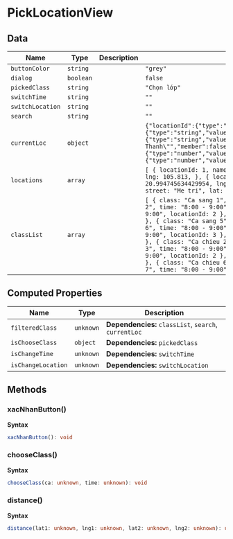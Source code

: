 # PickLocationView

## Data

| Name             | Type      | Description | Initial value                                                                                                                                                                                                                                                                                                                                                                                                                                                                                                                                                                                                                                                                                                                                                                                                                                                                        |
| ---------------- | --------- | ----------- | ------------------------------------------------------------------------------------------------------------------------------------------------------------------------------------------------------------------------------------------------------------------------------------------------------------------------------------------------------------------------------------------------------------------------------------------------------------------------------------------------------------------------------------------------------------------------------------------------------------------------------------------------------------------------------------------------------------------------------------------------------------------------------------------------------------------------------------------------------------------------------------ |
| `buttonColor`    | `string`  |             | `"grey"`                                                                                                                                                                                                                                                                                                                                                                                                                                                                                                                                                                                                                                                                                                                                                                                                                                                                             |
| `dialog`         | `boolean` |             | `false`                                                                                                                                                                                                                                                                                                                                                                                                                                                                                                                                                                                                                                                                                                                                                                                                                                                                              |
| `pickedClass`    | `string`  |             | `"Chọn lớp"`                                                                                                                                                                                                                                                                                                                                                                                                                                                                                                                                                                                                                                                                                                                                                                                                                                                                         |
| `switchTime`     | `string`  |             | `""`                                                                                                                                                                                                                                                                                                                                                                                                                                                                                                                                                                                                                                                                                                                                                                                                                                                                                 |
| `switchLocation` | `string`  |             | `""`                                                                                                                                                                                                                                                                                                                                                                                                                                                                                                                                                                                                                                                                                                                                                                                                                                                                                 |
| `search`         | `string`  |             | `""`                                                                                                                                                                                                                                                                                                                                                                                                                                                                                                                                                                                                                                                                                                                                                                                                                                                                                 |
| `currentLoc`     | `object`  |             | `{"locationId":{"type":"number","value":1,"raw":"1","member":false},"name":{"type":"string","value":"Junsport","raw":"\"Junsport\"","member":false},"street":{"type":"string","value":"Nguyen Chi Thanh","raw":"\"Nguyen Chi Thanh\"","member":false},"lat":{"type":"number","value":21.02952,"raw":"21.02952","member":false},"lng":{"type":"number","value":105.813,"raw":"105.813","member":false}}`                                                                                                                                                                                                                                                                                                                                                                                                                                                                              |
| `locations`      | `array`   |             | `[ { locationId: 1, name: "Junsport", street: "Nguyen Chi Thanh", lat: 21.02952, lng: 105.813, }, { locationId: 2, name: "Junsport To Huu", street: "To Huu", lat: 20.994745634429954, lng: 105.78940142565692, }, { locationId: 3, name: "Junsport", street: "Me tri", lat: 21.016598568961513, lng: 105.78410119695928, }, ]`                                                                                                                                                                                                                                                                                                                                                                                                                                                                                                                                                      |
| `classList`      | `array`   |             | `[ { class: "Ca sang 1", time: "8:00 - 9:00", locationId: 1 }, { class: "Ca sang 2", time: "8:00 - 9:00", locationId: 1 }, { class: "Ca sang 3", time: "8:00 - 9:00", locationId: 2 }, { class: "Ca sang 4", time: "8:00 - 9:00", locationId: 2 }, { class: "Ca sang 5", time: "8:00 - 9:00", locationId: 3 }, { class: "Ca sang 6", time: "8:00 - 9:00", locationId: 3 }, { class: "Ca sang 7", time: "8:00 - 9:00", locationId: 3 }, { class: "Ca chieu 1", time: "8:00 - 9:00", locationId: 1 }, { class: "Ca chieu 2", time: "8:00 - 9:00", locationId: 1 }, { class: "Ca chieu 3", time: "8:00 - 9:00", locationId: 2 }, { class: "Ca chieu 4", time: "8:00 - 9:00", locationId: 2 }, { class: "Ca chieu 5", time: "8:00 - 9:00", locationId: 2 }, { class: "Ca chieu 6", time: "8:00 - 9:00", locationId: 3 }, { class: "Ca chieu 7", time: "8:00 - 9:00", locationId: 3 }, ]` |

## Computed Properties

| Name               | Type      | Description                                           |
| ------------------ | --------- | ----------------------------------------------------- |
| `filteredClass`    | `unknown` | **Dependencies:** `classList`, `search`, `currentLoc` |
| `isChooseClass`    | `object`  | **Dependencies:** `pickedClass`                       |
| `isChangeTime`     | `unknown` | **Dependencies:** `switchTime`                        |
| `isChangeLocation` | `unknown` | **Dependencies:** `switchLocation`                    |

## Methods

### xacNhanButton()

**Syntax**

```typescript
xacNhanButton(): void
```

### chooseClass()

**Syntax**

```typescript
chooseClass(ca: unknown, time: unknown): void
```

### distance()

**Syntax**

```typescript
distance(lat1: unknown, lng1: unknown, lat2: unknown, lng2: unknown): unknown
```

